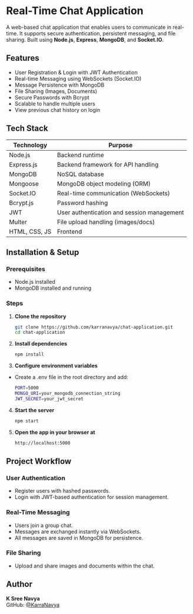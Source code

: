# Real-Time Chat Application

A web-based chat application that enables users to communicate in real-time. It supports secure authentication, persistent messaging, and file sharing. Built using **Node.js**, **Express**, **MongoDB**, and **Socket.IO**.


##  Features

-  User Registration & Login with JWT Authentication
-  Real-time Messaging using WebSockets (Socket.IO)
-  Message Persistence with MongoDB
-  File Sharing (Images, Documents)
-  Secure Passwords with Bcrypt
-  Scalable to handle multiple users
-  View previous chat history on login


##  Tech Stack

| Technology | Purpose                                 |
|-------------|-----------------------------------------|
| Node.js     | Backend runtime                        |
| Express.js  | Backend framework for API handling     |
| MongoDB     | NoSQL database                         |
| Mongoose    | MongoDB object modeling (ORM)          |
| Socket.IO   | Real-time communication (WebSockets)   |
| Bcrypt.js   | Password hashing                       |
| JWT         | User authentication and session management |
| Multer      | File upload handling (images/docs)     |
| HTML, CSS, JS | Frontend                             |


##  Installation & Setup

### Prerequisites
- Node.js installed
- MongoDB installed and running

### Steps

1. **Clone the repository**
   
   ```bash
   git clone https://github.com/karranavya/chat-application.git
   cd chat-application
   
2. **Install dependencies**
   ```bash
   npm install
   
3. **Configure environment variables**
- Create a .env file in the root directory and add:
   ```bash
   PORT=5000
   MONGO_URI=your_mongodb_connection_string
   JWT_SECRET=your_jwt_secret

4. **Start the server**
   ```bash
   npm start

5. **Open the app in your browser at**
   ```bash
   http://localhost:5000

##  Project Workflow

###  User Authentication
- Register users with hashed passwords.
- Login with JWT-based authentication for session management.

###  Real-Time Messaging
- Users join a group chat.
- Messages are exchanged instantly via WebSockets.
- All messages are saved in MongoDB for persistence.

###  File Sharing
- Upload and share images and documents within the chat.


##  Author

**K Sree Navya**  
GitHub: [@KarraNavya](https://github.com/karranavya)



